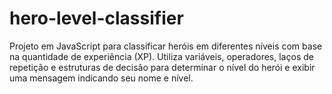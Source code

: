 # hero-level-classifier
Projeto em JavaScript para classificar heróis em diferentes níveis com base na quantidade de experiência (XP). Utiliza variáveis, operadores, laços de repetição e estruturas de decisão para determinar o nível do herói e exibir uma mensagem indicando seu nome e nível.
